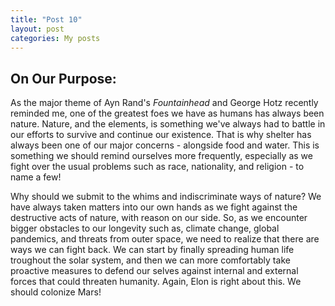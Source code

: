```yaml
---
title: "Post 10"
layout: post
categories: My posts
---
```


## On Our Purpose:

As the major theme of Ayn Rand's *Fountainhead* and George Hotz recently reminded me, one of the greatest foes we have as humans has always been nature. Nature, and the elements, is something we've always had to battle in our efforts to survive and continue our existence. That is why shelter has always been one of our major concerns - alongside food and water. This is something we should remind ourselves more frequently, especially as we fight over the usual problems such as race, nationality, and religion - to name a few!

Why should we submit to the whims and indiscriminate ways of nature? We have always taken matters into our own hands as we fight against the destructive acts of nature, with reason on our side. So, as we encounter bigger obstacles to our longevity such as, climate change, global pandemics, and threats from outer space, we need to realize that there are ways we can fight back. We can start by finally spreading human life troughout the solar system, and then we can more comfortably take proactive measures to defend our selves against internal and external forces that could threaten humanity. Again, Elon is right about this. We should colonize Mars!

